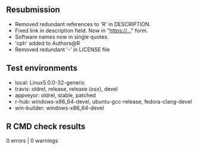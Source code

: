 ## Resubmission

* Removed redundant references to 'R' in DESCRIPTION.
* Fixed link in description field. Now in "<https://...>" form.
* Software names now in single quotes.
* 'cph' added to Authors@R
* Removed redundant '-' in LICENSE file

## Test environments

* local: Linux5.0.0-32-generic
* travis: oldrel, release, release (osx), devel
* appveyor: oldrel, stable, patched
* r-hub: windows-x86_64-devel, ubuntu-gcc-release, fedora-clang-devel
* win-builder: windows-x86_64-devel

## R CMD check results
0 errors | 0 warnings
